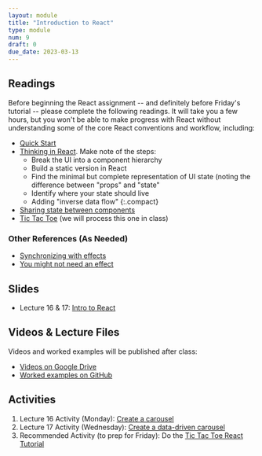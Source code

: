 ```yaml
---
layout: module
title: "Introduction to React"
type: module
num: 9
draft: 0
due_date: 2023-03-13
---
```


## Readings
Before beginning the React assignment -- and definitely before Friday's tutorial -- please complete the following readings. It will take you a few hours, but you won't be able to make progress with React without understanding some of the core React conventions and workflow, including:
* <a href="https://beta.reactjs.org/learn" target="_blank">Quick Start</a>
* <a href="https://beta.reactjs.org/learn/thinking-in-react" target="_blank">Thinking in React</a>. Make note of the steps:
    * Break the UI into a component hierarchy
    * Build a static version in React 
    * Find the minimal but complete representation of UI state (noting the difference between "props" and "state"
    * Identify where your state should live
    * Adding "inverse data flow"
    {:.compact}
* <a href="https://beta.reactjs.org/learn/sharing-state-between-components" target="_blank">Sharing state between components</a>
* <a href="https://beta.reactjs.org/learn/tutorial-tic-tac-toe" target="_blank">Tic Tac Toe</a> (we will process this one in class)

### Other References (As Needed)
* <a href="https://beta.reactjs.org/learn/synchronizing-with-effects" target="_blank">Synchronizing with effects</a>
* <a href="https://beta.reactjs.org/learn/you-might-not-need-an-effect" target="_blank">You might not need an effect</a>



## Slides
* Lecture 16 & 17: <a href="https://docs.google.com/presentation/d/17WnHEdeudoutBsMn1hY4tht3J8CdXyiEpOa2G4N5pRo/edit?usp=sharing" target="_blank">Intro to React</a>

## Videos & Lecture Files
Videos and worked examples will be published after class:
* <a href="https://drive.google.com/drive/folders/1b0RGogU8P2rKJAtcRpxMspHB919GUAXT?usp=sharing" target="_blank">Videos on Google Drive</a>
* <a href="https://github.com/vanwars/csci344" target="_blank">Worked examples on GitHub</a>


## Activities

1. Lecture 16 Activity (Monday): [Create a carousel](../activities/react-intro-carousel-gallery)
1. Lecture 17 Activity (Wednesday): [Create a data-driven carousel](../activities/react-carousel-gallery-from-server)
1. Recommended Activity (to prep for Friday): Do the [Tic Tac Toe React Tutorial](../activities/react-get-started)